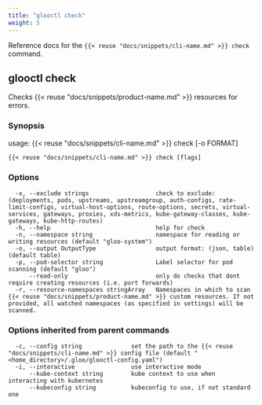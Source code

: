 ```yaml
---
title: "glooctl check"
weight: 5
---
```


Reference docs for the `{{< reuse "docs/snippets/cli-name.md" >}} check` command.

## glooctl check

Checks {{< reuse "docs/snippets/product-name.md" >}} resources for errors.

### Synopsis

usage: {{< reuse "docs/snippets/cli-name.md" >}} check [-o FORMAT]

```
{{< reuse "docs/snippets/cli-name.md" >}} check [flags]
```

### Options

```
  -x, --exclude strings                   check to exclude: (deployments, pods, upstreams, upstreamgroup, auth-configs, rate-limit-configs, virtual-host-options, route-options, secrets, virtual-services, gateways, proxies, xds-metrics, kube-gateway-classes, kube-gateways, kube-http-routes)
  -h, --help                              help for check
  -n, --namespace string                  namespace for reading or writing resources (default "gloo-system")
  -o, --output OutputType                 output format: (json, table) (default table)
  -p, --pod-selector string               Label selector for pod scanning (default "gloo")
      --read-only                         only do checks that dont require creating resources (i.e. port forwards)
  -r, --resource-namespaces stringArray   Namespaces in which to scan {{< reuse "docs/snippets/product-name.md" >}} custom resources. If not provided, all watched namespaces (as specified in settings) will be scanned.
```

### Options inherited from parent commands

```
  -c, --config string              set the path to the {{< reuse "docs/snippets/cli-name.md" >}} config file (default "<home_directory>/.gloo/glooctl-config.yaml")
  -i, --interactive                use interactive mode
      --kube-context string        kube context to use when interacting with kubernetes
      --kubeconfig string          kubeconfig to use, if not standard one
```



